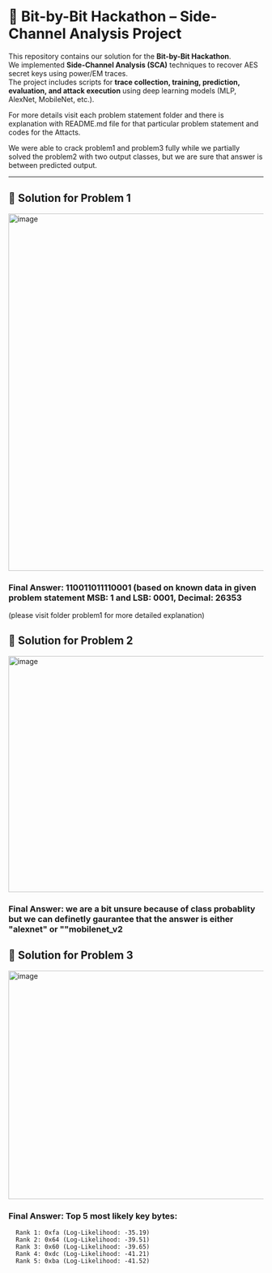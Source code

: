 # 🚀 Bit-by-Bit Hackathon – Side-Channel Analysis Project

This repository contains our solution for the **Bit-by-Bit Hackathon**.  
We implemented **Side-Channel Analysis (SCA)** techniques to recover AES secret keys using power/EM traces.  
The project includes scripts for **trace collection, training, prediction, evaluation, and attack execution** using deep learning models (MLP, AlexNet, MobileNet, etc.).

For more details visit each problem statement folder and there is explanation with README.md file for that particular problem statement and codes for the Attacts.

We were able to crack problem1 and problem3 fully while we partially solved the problem2 with two output classes, but we are sure that answer is between predicted output.

---

## 📂 Solution for Problem 1
<img width="1060" height="705" alt="image" src="https://github.com/user-attachments/assets/d13e9af2-21eb-4f90-bb76-5b0d2af9f72e" />

### Final Answer: 110011011110001 (based on known data in given problem statement MSB: 1 and LSB: 0001, Decimal: 26353

(please visit folder problem1 for more detailed explanation)


## 📂 Solution for Problem 2
<img width="607" height="466" alt="image" src="https://github.com/user-attachments/assets/da9aacac-aab0-4769-bd4d-afc4dd96ce1b" />

### Final Answer: we are a bit unsure because of class probablity but we can definetly gaurantee that the answer is either "alexnet" or ""mobilenet_v2


## 📂 Solution for Problem 3
<img width="853" height="451" alt="image" src="https://github.com/user-attachments/assets/dab92c87-7db6-483c-8886-6a7bd78c0195" />

### Final Answer: Top 5 most likely key bytes:
```
  Rank 1: 0xfa (Log-Likelihood: -35.19)
  Rank 2: 0x64 (Log-Likelihood: -39.51)
  Rank 3: 0x60 (Log-Likelihood: -39.65)
  Rank 4: 0xdc (Log-Likelihood: -41.21)
  Rank 5: 0xba (Log-Likelihood: -41.52)
```

